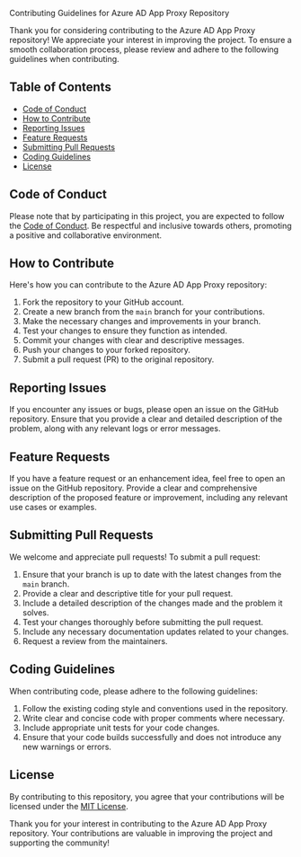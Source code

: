 Contributing Guidelines for Azure AD App Proxy Repository

Thank you for considering contributing to the Azure AD App Proxy repository! We appreciate your interest in improving the project. To ensure a smooth collaboration process, please review and adhere to the following guidelines when contributing.

## Table of Contents
- [Code of Conduct](#code-of-conduct)
- [How to Contribute](#how-to-contribute)
- [Reporting Issues](#reporting-issues)
- [Feature Requests](#feature-requests)
- [Submitting Pull Requests](#submitting-pull-requests)
- [Coding Guidelines](#coding-guidelines)
- [License](#license)

## Code of Conduct
Please note that by participating in this project, you are expected to follow the [Code of Conduct](CODE_OF_CONDUCT.md). Be respectful and inclusive towards others, promoting a positive and collaborative environment.

## How to Contribute
Here's how you can contribute to the Azure AD App Proxy repository:

1. Fork the repository to your GitHub account.
2. Create a new branch from the `main` branch for your contributions.
3. Make the necessary changes and improvements in your branch.
4. Test your changes to ensure they function as intended.
5. Commit your changes with clear and descriptive messages.
6. Push your changes to your forked repository.
7. Submit a pull request (PR) to the original repository.

## Reporting Issues
If you encounter any issues or bugs, please open an issue on the GitHub repository. Ensure that you provide a clear and detailed description of the problem, along with any relevant logs or error messages.

## Feature Requests
If you have a feature request or an enhancement idea, feel free to open an issue on the GitHub repository. Provide a clear and comprehensive description of the proposed feature or improvement, including any relevant use cases or examples.

## Submitting Pull Requests
We welcome and appreciate pull requests! To submit a pull request:

1. Ensure that your branch is up to date with the latest changes from the `main` branch.
2. Provide a clear and descriptive title for your pull request.
3. Include a detailed description of the changes made and the problem it solves.
4. Test your changes thoroughly before submitting the pull request.
5. Include any necessary documentation updates related to your changes.
6. Request a review from the maintainers.

## Coding Guidelines
When contributing code, please adhere to the following guidelines:

1. Follow the existing coding style and conventions used in the repository.
2. Write clear and concise code with proper comments where necessary.
3. Include appropriate unit tests for your code changes.
4. Ensure that your code builds successfully and does not introduce any new warnings or errors.

## License
By contributing to this repository, you agree that your contributions will be licensed under the [MIT License](LICENSE).

Thank you for your interest in contributing to the Azure AD App Proxy repository. Your contributions are valuable in improving the project and supporting the community!
